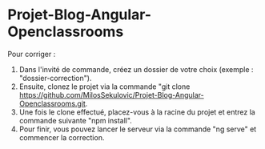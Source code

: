 # Projet-Blog-Angular-Openclassrooms

Pour corriger : </br>

1.  Dans l'invité de commande, créez un dossier de votre choix (exemple : "dossier-correction"). </br>
2.  Ensuite, clonez le projet via la commande "git clone https://github.com/MilosSekulovic/Projet-Blog-Angular-Openclassrooms.git. </br>
3.  Une fois le clone effectué, placez-vous à la racine du projet et entrez la commande suivante "npm install". </br>
4.  Pour finir, vous pouvez lancer le serveur via la commande "ng serve" et commencer la correction.
